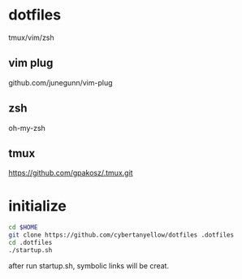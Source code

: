 # dotfiles
tmux/vim/zsh

## vim plug
github.com/junegunn/vim-plug

## zsh
oh-my-zsh

## tmux
https://github.com/gpakosz/.tmux.git

# initialize

```sh
cd $HOME
git clone https://github.com/cybertanyellow/dotfiles .dotfiles
cd .dotfiles
./startup.sh
```
after run startup.sh, symbolic links will be creat.

